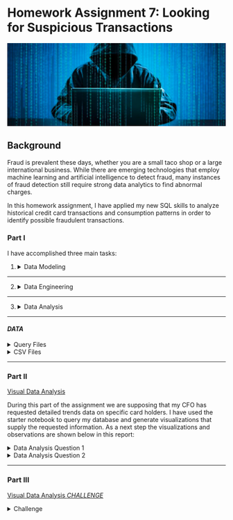 # Homework Assignment 7: Looking for Suspicious Transactions

![Credit card fraudster](Images/credit_card_fraudster.png)

## Background

Fraud is prevalent these days, whether you are a small taco shop or a large international business. While there are emerging technologies that employ machine learning and artificial intelligence to detect fraud, many instances of fraud detection still require strong data analytics to find abnormal charges.

In this homework assignment, I have applied my new SQL skills to analyze historical credit card transactions and consumption patterns in order to identify possible fraudulent transactions.

### Part I

I have accomplished three main tasks:

1. 
    <details>
    <summary>Data Modeling</summary>

    I have created an entity relationship diagram (ERD) by inspecting the provided CSV files.

    ![EDR Diagram](Images/EDR_diagram.png)
    </details>

---
2. 
    <details>
    <summary> Data Engineering</summary>

    Part of the challenge here was to figure out how many tables I should create, as well as what kind of relationships I need to define among the tables. After creating a database schema on SQL and populated my database/tables from the CSV files provided, based on the ERD Diagram I have set up primary keys and foreign keys:
    * card_holder table has: PK card_holder_id.
    * credit_card table has: PK card_number and FK card_holder_id used as a reference to link with card_holder table.
    * transaction table has: PK transaction_id and 2-FK card_number used as a reference to link with credit_card table and merchant_id used as a reference to link with merchant table. NOTICE this is the only table that has many to many relationships, playing the role of a bridge to link data.
    * merchant table has: PK merchant_id and PF merchant_category_id used as a reference to link with merchant_category table.
    * merchant_category table has: PK merchant_category_id

    </details>
---
3. 
    <details>
    <summary> Data Analysis </summary>

    Analyzed data and identified possible fraudulent transactions, for more detailed information look under the Query Files below.
        
        Grouped/isolated the transactions of each cardholder, using the query below:

            SELECT full_name, COUNT(transaction_id) AS number_of_transaction_per_cardholder
	        FROM "transaction" t
            INNER JOIN credit_card c
	            ON c.card_number = t.card_number
            INNER JOIN card_holder h
	            ON h.card_holder_id = c.card_holder_id
            GROUP BY full_name
	        ORDER BY number_of_transaction_per_cardholder DESC;

        Counted the transactions that are less than $2.00 per cardholder, using the query below:

            SELECT h.full_name, COUNT(*) AS transactions_smaller_than_$2
	        FROM transaction t 
            INNER JOIN credit_card c
	            ON c.card_number = t.card_number
            INNER JOIN "card_holder" h 
	            ON c.card_holder_id = h.card_holder_id
            WHERE amount < 2
	        GROUP BY h.card_holder_id, h.full_name
	        ORDER BY transactions_smaller_than_$2 DESC;

    I think that the evidence that some credit cards have been hacked are the fact that one card holder has 26 transactions over the course of a year that are less than 2.00 USD. I believe that any card holder with more than fifteen less than 2$-transactions per year can be considered as a sign of their credit card being hacked.

        Took my investigation a step further by considering the time period in which potentially fraudulent transactions are made.

            SELECT *	
            FROM transaction AS early_transactions
	        WHERE date_part('hour', transaction_date ) BETWEEN 7 AND 9
            ORDER BY amount DESC
            LIMIT 100;
        
        If there is a higher number of fraudulent transactions made during this time frame versus the rest of the day I used these queries:

            SELECT COUNT(*)	
            FROM transaction AS number_of_transactions_7to9
	        WHERE date_part('hour', transaction_date ) BETWEEN 7 AND 9;

        First result stated that were 419 transactions from 7 to 9 am

            SELECT COUNT(*)	
            FROM transaction AS number_of_transactions_after9
	        WHERE date_part('hour', transaction_date ) NOT BETWEEN 7 AND 9
            ;
        Second result stated that were 3081 transactions after 9 am

        Checking if the merchants also have been hacked by hackers with these small transactions, this query helped me figuring that out:

            SELECT merchant_name, COUNT(t.transaction_id) AS suspicious_trans
            FROM transaction t
            INNER JOIN merchant m
                ON t.merchant_id = m.merchant_id
            WHERE t.amount <2.00          
            GROUP BY merchant_name
            ORDER BY suspicious_trans DESC
            LIMIT 5;

        These results show that more than 10 different merchants have more than 5 transaction per year smaller than 2 USD.

        Top 5 Merchants prone to being hacked:
    ![RESULTS.csv](Images/top_5_merchants_prone_to_being_hacked.png)


    </details>
---
#### *DATA* 

<details>
<summary> Query Files </summary>

[Schema](Data/Schemas.sql)

[Queries](Data/Queries.sql)

[Seed](Data/all_tables_seed.sql)

</details>

<details>
<summary> CSV Files </summary>

[card_holder.csv](Data/card_holder.csv)

[credit_card.csv](Data/credit_card.csv)

[merchant.csv](Data/merchant.csv)

[merchant_category.csv](Data/merchant_category.csv)

[transaction.csv](Data/transaction.csv)

</details>

---
### Part II 

[Visual Data Analysis](Starter_Files/visual_data_analysis.ipynb)

During this part of the assignment we are supposing that my CFO has requested detailed trends data on specific card holders. 
I have used the starter notebook to query my database and generate visualizations that supply the requested information. 
As a next step the visualizations and observations are shown below in this report:

    
<details>
<summary> Data Analysis Question 1 </summary>
    

The two most important customers of the firm may have been hacked. Verify if there are any fraudulent transactions in their history. For privacy reasons, you only know that their cardholder IDs are 2 and 18.

* Using hvPlot, I have created a line plot representing the time series of transactions over the course of the year for each cardholder separately.

![Credit Card Holder with id 2 ](Images/cardholders_id2.png)

![Credit Card Holder with id 18 ](Images/cardholder_id18.png)

* Next, to better compare their patterns, I have created a single line plot that contains both card holders' trend data.  

![Credit Card Holder with id 2 and 18 ](Images/cardholder_id2%2618.png)

* It is clear that the card holder with the id 18 spends a lot more than card holder with id 2. It is a a huge difference that rises a red flag that a fraudulent transaction might have occur.

![Top 100 transactions between 7 am and 9 am ](Images/top100_transactions_between_7to9am.png)

If we look at the results of the plot of the transactions between 7 and 9 am we can detect that a lot of transactions are made from bars and restaurants which is odd and suspicious, especially for large amounts. In this plot I have tried to demonstrate the value of the amount by the size of the dots.

</details>

<details>
<summary> Data Analysis Question 2 </summary>

The CEO of the biggest customer of the firm suspects that someone has used her corporate credit card without authorization in the first quarter of 2018 to pay quite expensive restaurant bills. Again, for privacy reasons, you know only that the cardholder ID in question is 25.

* Using HvPlot, I have created a line, representing the expenditure data from January 2018 to June 2018 for cardholder ID 25.

![Monthly transactions for card holder id 25 ](Images/monthly_transactions_cardholders_id25.png)

* Are there any outliers for cardholder ID 25? How many outliers are there per month?

Using 2 standard deviation I was able to detect 4 outliers: [1177.0, 1063.0, 1046.0, 1334.0], which can easily be detected in this scatter plot of all transaction of card holder with id 25.

![Outlier for card holder id 25 ](Images/month_to_month_transactions.png)

</details>

---

### Part III

[Visual Data Analysis *CHALLENGE*](Starter_Files/challenge.ipynb)

<details>
<summary> Challenge </summary>

Another approach to identifying fraudulent transactions is to look for outliers in the data. Standard deviation or quartiles are often used to detect outliers.

Using the information provided to have created  the code for two Python functions:
* One that uses standard deviation to identify anomalies for any cardholder.

    ![Code used to identify outliers trough std](Images/outliers_std.png)

    ![Three random selection transactions using Standard Deviation ](Images/three_rantrs_STD.png)
    ![Three random selection transactions using Standard Deviation ](Images/three_ran7to9trs_STD.png)
>We can see here that is not a transaction for Elisabeth Sawyer between 07 and 09 am,  that's why it is not appearing on the second plot.

* Another that uses interquartile range to identify anomalies for any cardholder.

    ![Code used to identify outliers trough iqr](Images/outliers_iqr.png)

    ![Three random selection transactions using Interquartile Range ](Images/three_rantrs_IQR.png)
    ![Three random selection transactions using Interquartile Range ](Images/three_ran7to9trs_IQR.png)
</details>